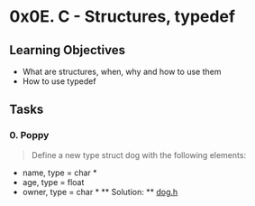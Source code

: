 # 0x0E. C - Structures, typedef

## Learning Objectives
- What are structures, when, why and how to use them
- How to use typedef

## Tasks

### 0. Poppy
> Define a new type struct dog with the following elements:
- name, type = char *
- age, type = float
- owner, type = char *
** Solution: ** [dog.h]()